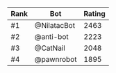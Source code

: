 Rank|Bot|Rating
---|---|---
#1|@NilatacBot|2463
#2|@anti-bot|2223
#3|@CatNail|2048
#4|@pawnrobot|1895
